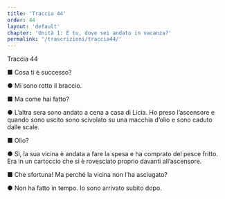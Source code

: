 ```yaml
---
title: 'Traccia 44'
order: 44
layout: 'default'
chapter: 'Unità 1: E tu, dove sei andato in vacanza?'
permalink: '/trascrizioni/traccia44/'
---
```


Traccia 44

■ Cosa ti è successo?

● Mi sono rotto il braccio.

■ Ma come hai fatto?

● L’altra sera sono andato a cena a casa di Licia. Ho preso l’ascensore e quando sono uscito sono scivolato su una macchia d’olio e sono caduto dalle scale.

■ Olio?

● Sì, la sua vicina è andata a fare la spesa e ha comprato del pesce fritto. Era in un cartoccio che si è rovesciato proprio davanti all’ascensore.

■ Che sfortuna! Ma perché la vicina non l’ha asciugato?

● Non ha fatto in tempo. Io sono arrivato subito dopo.
